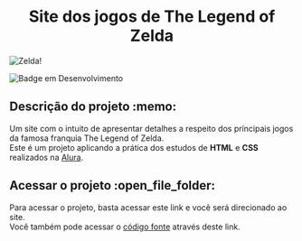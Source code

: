 <h1 align="center">  Site dos jogos de The Legend of Zelda </h1>

![Zelda!](https://github.com/EduardoSymph/ZeldaProject/assets/134222436/f4486897-5d6d-41cc-8eee-acb48e434028)

![Badge em Desenvolvimento](https://img.shields.io/badge/Em-Desenvolvimento-brightgreen) 

<h2>Descrição do projeto :memo:</h2> 

Um site com o intuito de apresentar detalhes a respeito dos príncipais jogos da famosa franquia The Legend of Zelda.  
Este é um projeto aplicando a prática dos estudos de **HTML** e **CSS** realizados na [Alura](https://www.alura.com.br/).


<h2>Acessar o projeto :open_file_folder:</h2>  

Para acessar o projeto, basta acessar este link e você será direcionado ao site.  
Você também pode acessar o [código fonte](https://github.com/EduardoSymph/ZeldaProject) através deste link.

